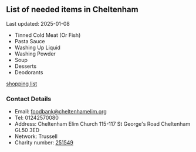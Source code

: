 <!-- summary_marker starts -->
## List of needed items in Cheltenham

Last updated: 2025-01-08

- Tinned Cold Meat (Or Fish)
- Pasta Sauce
- Washing Up Liquid
- Washing Powder
- Soup
- Desserts
- Deodorants
<!-- summary_marker ends -->

[shopping list](https://cheltenham.foodbank.org.uk/give-help/donate-food/)

### Contact Details

<!-- contact_marker starts -->
- Email: foodbank@cheltenhamelim.org
- Tel: 01242570080
- Address: Cheltenham Elim Church 115-117 St George's Road Cheltenham GL50 3ED
- Network: Trussell
- Charity number: [251549](https://register-of-charities.charitycommission.gov.uk/charity-details/?regid=251549&subid=0)
<!-- contact_marker ends -->
